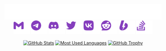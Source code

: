 <div align="center">
    <!-- Typing text heading consist of two lines. -->
    <a href="https://github.com/denvercoder1/readme-typing-svg" target="_blank"><img width="720" src="header.svg" alt="Howdy, I'm RislaeD!" /></a>
</div>

<div align="center">
    <!-- Social column, some are not used and quite abandoned. -->
    <a href="mailto:rislaed@gmail.com" target="_blank"><img width="52" src="socials/gmail.svg" alt="Gmail" /></a>
    <a href="https://t.me/rislaed" target="_blank"><img width="52" src="socials/telegram.svg" alt="Telegram" /></a>
    <a href="https://discord.com/users/rislaed" target="_blank"><img width="52" src="socials/discord.svg" alt="Discord" /></a>
    <a href="https://twitter.com/rislaed" target="_blank"><img width="52" src="socials/twitter.svg" alt="Twitter" /></a>
    <a href="https://vk.me/rislaed" target="_blank"><img width="52" src="socials/vk.svg" alt="VK" /></a>
    <a href="https://reddit.com/user/rislaed" target="_blank"><img width="52" src="socials/reddit.svg" alt="Reddit" /></a>
    <!-- a href="https://facebook.com/rislaed" target="_blank"><img width="52" src="socials/facebook.svg" alt="Facebook" /></a -->
    <a href="https://boosty.to/nernar" target="_blank"><img width="52" src="socials/boosty.svg" alt="Boosty" /></a>
    <a href="https://stackoverflow.com/users/13113034" target="_blank"><img width="52" src="socials/stackoverflow.svg" alt="Stack Overflow" /></a>
    <!-- a href="https://steamcommunity.com/id/rislaed" target="_blank"><img width="52" src="socials/steam.svg" alt="Steam" /></a -->
</div>

<br />

<div align="center">
    <!-- Stats, such as trofies, most used languages, etc. -->
    <a href="https://github.com/anuraghazra/github-readme-stats?tab=readme-ov-file#github-stats-card" target="_blank"><picture><source media="(prefers-color-scheme: dark)" srcset="https://github-readme-stats.vercel.app/api?username=rislaed&title_color=853ebd&icon_color=853ebd&ring_color=853ebd&border_color=a491ad&include_all_commits=true&show_icons=true&hide=stars&hide_rank=true&hide_border=true&theme=dracula" /><img height="200" src="https://github-readme-stats.vercel.app/api?username=rislaed&title_color=853ebd&icon_color=853ebd&ring_color=853ebd&border_color=a491ad&include_all_commits=true&show_icons=true&hide=stars&hide_rank=true" alt="GitHub Stats" /></picture></a>
    <a href="https://github.com/anuraghazra/github-readme-stats?tab=readme-ov-file#top-languages-card" target="_blank"><picture><source media="(prefers-color-scheme: dark)" srcset="https://github-readme-stats.vercel.app/api/top-langs?username=rislaed&title_color=853ebd&border_color=a491ad&layout=compact&langs_count=8&card_width=320&hide_border=true&theme=dracula" /><img height="200" src="https://github-readme-stats.vercel.app/api/top-langs?username=rislaed&title_color=853ebd&border_color=a491ad&layout=compact&langs_count=8&card_width=320" alt="Most Used Languages" /></picture></a>
    <a href="https://github.com/ryo-ma/github-profile-trophy" target="_blank"><picture><source media="(prefers-color-scheme: dark)" srcset="https://github-profile-trophy.vercel.app/?username=rislaed&margin-w=3&margin-h=3&column=-1&no-frame=true&theme=dracula&rank=-C&rank=-?" /><img height="144" src="https://github-profile-trophy.vercel.app/?username=rislaed&margin-w=3&margin-h=3&column=-1&rank=-C&rank=-?" alt="GitHub Trophy" /></picture></a>
</div>

